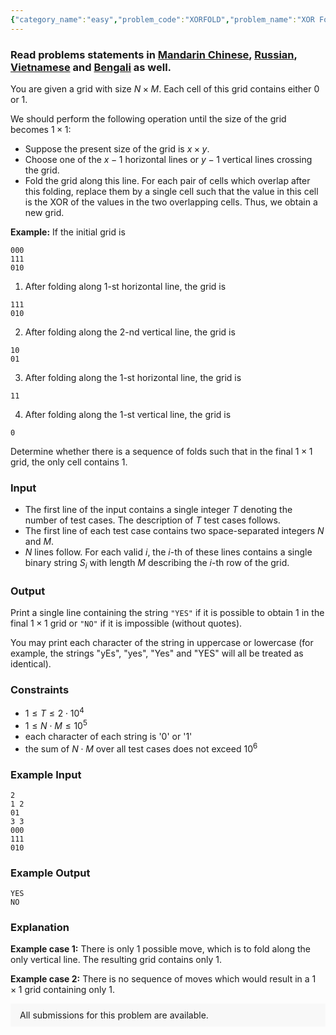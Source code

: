 ```yaml
---
{"category_name":"easy","problem_code":"XORFOLD","problem_name":"XOR Folding","problemComponents":{"constraints":"","constraintsState":false,"subtasks":"","subtasksState":false,"inputFormat":"","inputFormatState":false,"outputFormat":"","outputFormatState":false,"sampleTestCases":{}},"video_editorial_url":"https://youtu.be/OCwgyungNhc","languages_supported":{"0":"CPP14","1":"C","2":"JAVA","3":"PYTH 3.6","4":"CPP17","5":"PYTH","6":"PYP3","7":"CS2","8":"ADA","9":"PYPY","10":"TEXT","11":"PAS fpc","12":"NODEJS","13":"RUBY","14":"PHP","15":"GO","16":"HASK","17":"TCL","18":"PERL","19":"SCALA","20":"LUA","21":"kotlin","22":"BASH","23":"JS","24":"LISP sbcl","25":"rust","26":"PAS gpc","27":"BF","28":"CLOJ","29":"R","30":"D","31":"CAML","32":"FORT","33":"ASM","34":"swift","35":"FS","36":"WSPC","37":"LISP clisp","38":"SQL","39":"SCM guile","40":"PERL6","41":"ERL","42":"CLPS","43":"ICK","44":"NICE","45":"PRLG","46":"ICON","47":"COB","48":"SCM chicken","49":"PIKE","50":"SCM qobi","51":"ST","52":"SQLQ","53":"NEM"},"max_timelimit":0.5,"source_sizelimit":50000,"problem_author":"daanish_adm","problem_tester":"","date_added":"8-06-2021","tags":{"0":"cakewalk","1":"cook130","2":"daanish_adm"},"problem_difficulty_level":"Cakewalk","best_tag":"","editorial_url":"https://discuss.codechef.com/problems/XORFOLD","time":{"view_start_date":1624214704,"submit_start_date":1624214704,"visible_start_date":1624214704,"end_date":1735669800},"is_direct_submittable":false,"problemDiscussURL":"https://discuss.codechef.com/search?q=XORFOLD","is_proctored":false,"visitedContests":{},"layout":"problem"}
---
```

### Read problems statements in [Mandarin Chinese](https://www.codechef.com/download/translated/COOK130/mandarin/XORFOLD.pdf), [Russian](https://www.codechef.com/download/translated/COOK130/russian/XORFOLD.pdf), [Vietnamese](https://www.codechef.com/download/translated/COOK130/vietnamese/XORFOLD.pdf) and [Bengali](https://www.codechef.com/download/translated/COOK130/bengali/XORFOLD.pdf) as well.

You are given a grid with size $N \times M$. Each cell of this grid contains either $0$ or $1$.

We should perform the following operation until the size of the grid becomes $1 \times 1$:
- Suppose the present size of the grid is $x \times y$.
- Choose one of the $x-1$ horizontal lines or $y-1$ vertical lines crossing the grid.
- Fold the grid along this line. For each pair of cells which overlap after this folding, replace them by a single cell such that the value in this cell is the XOR of the values in the two overlapping cells. Thus, we obtain a new grid.

**Example:** If the initial grid is
```
000
111
010
```

1) After folding along $1$-st horizontal line, the grid is
```
111
010
```

2) After folding along the $2$-nd vertical line, the grid is
```
10
01
```

3) After folding along the $1$-st horizontal line, the grid is
```
11
```

4) After folding along the $1$-st vertical line, the grid is
```
0
```

Determine whether there is a sequence of folds such that in the final $1 \times 1$ grid, the only cell contains $1$.

### Input
- The first line of the input contains a single integer $T$ denoting the number of test cases. The description of $T$ test cases follows.
- The first line of each test case contains two space-separated integers $N$ and $M$.
- $N$ lines follow. For each valid $i$, the $i$-th of these lines contains a single binary string $S_i$ with length $M$ describing the $i$-th row of the grid.

### Output
Print a single line containing the string `"YES"` if it is possible to obtain $1$ in the final $1 \times 1$ grid or `"NO"` if it is impossible (without quotes).

You may print each character of the string in uppercase or lowercase (for example, the strings "yEs", "yes", "Yes" and "YES" will all be treated as identical).

### Constraints
- $1 \leq T \leq 2 \cdot 10^4$
- $1 \leq N \cdot M \leq 10^5$
- each character of each string is '0' or '1'
- the sum of $N \cdot M$ over all test cases does not exceed $10^6$

### Example Input
```
2
1 2
01
3 3
000
111
010
```

### Example Output
```
YES
NO
```

### Explanation
**Example case 1:** There is only $1$ possible move, which is to fold along the only vertical line. The resulting grid contains only $1$.

**Example case 2:** There is no sequence of moves which would result in a $1 \times 1$ grid containing only $1$.

<aside style='background: #f8f8f8;padding: 10px 15px;'><div>All submissions for this problem are available.</div></aside>